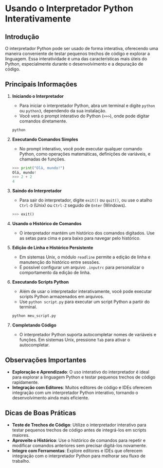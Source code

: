 
# Usando o Interpretador Python Interativamente

## Introdução

O interpretador Python pode ser usado de forma interativa, oferecendo uma maneira conveniente de testar pequenos trechos de código e explorar a linguagem. Essa interatividade é uma das características mais úteis do Python, especialmente durante o desenvolvimento e a depuração de código.

## Principais Informações

1. **Iniciando o Interpretador**
   - Para iniciar o interpretador Python, abra um terminal e digite `python` ou `python3`, dependendo da sua instalação.
   - Você verá o prompt interativo do Python (`>>>`), onde pode digitar comandos diretamente.

    ```bash
    python
    ```

2. **Executando Comandos Simples**
   - No prompt interativo, você pode executar qualquer comando Python, como operações matemáticas, definições de variáveis, e chamadas de funções.

    ```python
    >>> print("Olá, mundo!")
    Olá, mundo!
    >>> 2 + 2
    4
    ```

3. **Saindo do Interpretador**
   - Para sair do interpretador, digite `exit()` ou `quit()`, ou use o atalho `Ctrl-D` (Unix) ou `Ctrl-Z` seguido de `Enter` (Windows).

    ```python
    >>> exit()
    ```

4. **Usando o Histórico de Comandos**
   - O interpretador mantém um histórico dos comandos digitados. Use as setas para cima e para baixo para navegar pelo histórico.

5. **Edição de Linha e Histórico Persistente**
   - Em sistemas Unix, o módulo `readline` permite a edição de linha e manutenção do histórico entre sessões.
   - É possível configurar um arquivo `.inputrc` para personalizar o comportamento da edição de linha.

6. **Executando Scripts Python**
   - Além de usar o interpretador interativamente, você pode executar scripts Python armazenados em arquivos.
   - Use `python script.py` para executar um script Python a partir do terminal.

    ```bash
    python meu_script.py
    ```

7. **Completando Código**
   - O interpretador Python suporta autocompletar nomes de variáveis e funções. Em sistemas Unix, pressione `Tab` para ativar o autocompletar.

## Observações Importantes

- **Exploração e Aprendizado**: O uso interativo do interpretador é ideal para explorar a linguagem Python e testar pequenos trechos de código rapidamente.
- **Integração com Editores**: Muitos editores de código e IDEs oferecem integração com um interpretador Python interativo, tornando o desenvolvimento ainda mais eficiente.

## Dicas de Boas Práticas

- **Teste de Trechos de Código**: Utilize o interpretador interativo para testar pequenos trechos de código antes de integrá-los em scripts maiores.
- **Aproveite o Histórico**: Use o histórico de comandos para repetir e modificar comandos anteriores sem precisar digitá-los novamente.
- **Integre com Ferramentas**: Explore editores e IDEs que oferecem integração com o interpretador Python para melhorar seu fluxo de trabalho.
